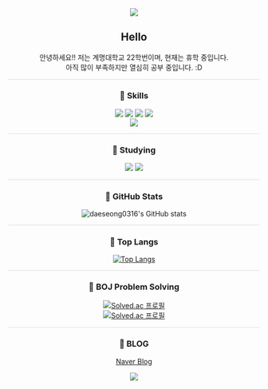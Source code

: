 <div align="center">

<img src="https://capsule-render.vercel.app/api?type=blur&color=yellow&height=300&section=header&text=King%20DaeSeong&fontSize=90&fontColor=ff0000"/>

## Hello

안녕하세요!! 저는 계명대학교 22학번이며, 현재는 휴학 중입니다.  
아직 많이 부족하지만 열심히 공부 중입니다. :D  

<hr style="height:0.5px;border:none;color:#ddd;background-color:#ddd;" />

### 🧡 Skills
<img src="https://img.shields.io/badge/c-00599C?style=plastic&logo=c&logoColor=white">
<img src="https://img.shields.io/badge/C++-00599C?style=plastic&logo=cplusplus&logoColor=white"> 
<img src="https://img.shields.io/badge/java-007396?style=plastic&logo=java&logoColor=white">  
<img src="https://img.shields.io/badge/GitHub-181717?style=plastic&logo=github&logoColor=white">
<br>
<img src="https://img.shields.io/badge/MySQL-8A2BE2?style=plastic&logo=mysql&logoColor=white"/>
<br>

<hr style="height:0.5px;border:none;color:#ddd;background-color:#ddd;" />

### 💛 Studying
<img src="https://img.shields.io/badge/java-007396?style=plastic&logo=java&logoColor=white">
<img src="https://img.shields.io/badge/Spring-6DB33F?style=plastic&logo=spring&logoColor=white">

<hr style="height:0.5px;border:none;color:#ddd;background-color:#ddd;" />

### 💚 GitHub Stats
![daeseong0316's GitHub stats](https://github-readme-stats.vercel.app/api?username=daeseong0316&show_icons=true&theme=default)

<hr style="height:0.5px;border:none;color:#ddd;background-color:#ddd;" />

### 🩵 Top Langs
[![Top Langs](https://github-readme-stats.vercel.app/api/top-langs/?username=daeseong0316&layout=compact&theme=default)](https://github.com/anuraghazra/github-readme-stats)

<hr style="height:0.5px;border:none;color:#ddd;background-color:#ddd;" />

### 💙 BOJ Problem Solving
[![Solved.ac 프로필](http://mazassumnida.wtf/api/mini/generate_badge?boj=dsh1345)](https://solved.ac/dsh1345)  
[![Solved.ac 프로필](http://mazassumnida.wtf/api/v2/generate_badge?boj=dsh1345)](https://solved.ac/dsh1345)

<hr style="height:0.5px;border:none;color:#ddd;background-color:#ddd;" />

### 💜 BLOG
[Naver Blog](https://blog.naver.com/dsh1345)

<img src="https://capsule-render.vercel.app/api?type=blur&color=yellow&height=200&section=footer"/>

</div>

